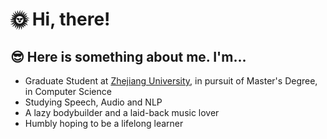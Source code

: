 # 🌞 Hi, there!

## 😎 Here is something about me. I'm...

* Graduate Student at [Zhejiang University](https://www.zju.edu.cn/english/), in pursuit of Master's Degree, in Computer Science
* Studying Speech, Audio and NLP
* A lazy bodybuilder and a laid-back music lover
* Humbly hoping to be a lifelong learner

<!-- ## ✨ Some of my works

### 🎤 Audio and Speech Processing

* [M4Singer: a Multi-Style, Multi-Singer and Musical Score Provided Mandarin Singing Corpus](https://openreview.net/forum?id=qiDmAaG6mP), Lichao Zhang, **Ruiqi Li**, Shoutong Wang, Liqun Deng, Jinglin Liu, Yi Ren, Jinzheng He, Rongjie Huang, Jieming Zhu, Xiao Chen, Zhou Zhao | **NeurIPS 2022**  ![GitHub](https://img.shields.io/github/stars/M4Singer/M4Singer?label=Code%20Stars&style=plastic) -->
